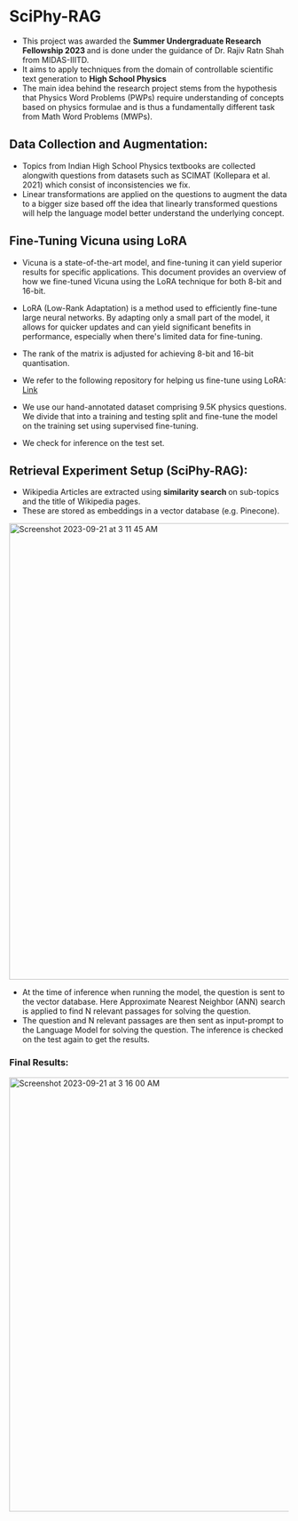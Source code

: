 # SciPhy-RAG

- This project was awarded the <b> Summer Undergraduate Research Fellowship 2023 </b> and is done under the guidance of Dr. Rajiv Ratn Shah from MIDAS-IIITD.
- It aims to apply techniques from the domain of controllable scientific text generation to <b> High School Physics </b>
- The main idea behind the research project stems from the hypothesis that Physics Word Problems (PWPs) require understanding of concepts based on physics formulae and is thus a fundamentally different task from Math Word Problems (MWPs).

## Data Collection and Augmentation:
- Topics from Indian High School Physics textbooks are collected alongwith questions from datasets such as SCIMAT (Kollepara et al. 2021) which consist of inconsistencies we fix.
- Linear transformations are applied on the questions to augment the data to a bigger size based off the idea that linearly transformed questions will help the language model better understand the underlying concept.

## Fine-Tuning Vicuna using LoRA
- Vicuna is a state-of-the-art model, and fine-tuning it can yield superior results for specific applications. This document provides an overview of how we fine-tuned Vicuna using the LoRA technique for both 8-bit and 16-bit.
- LoRA (Low-Rank Adaptation) is a method used to efficiently fine-tune large neural networks. By adapting only a small part of the model, it allows for quicker updates and can yield significant benefits in performance, especially when there's limited data for fine-tuning.
- The rank of the matrix is adjusted for achieving 8-bit and 16-bit quantisation.
- We refer to the following repository for helping us fine-tune using LoRA: [Link](https://github.com/jackaduma/Vicuna-LoRA-RLHF-PyTorch)

- We use our hand-annotated dataset comprising 9.5K physics questions. We divide that into a training and testing split and fine-tune the model on the training set using supervised fine-tuning.
- We check for inference on the test set.

## Retrieval Experiment Setup (SciPhy-RAG):
- Wikipedia Articles are extracted using <b> similarity search </b> on sub-topics and the title of Wikipedia pages.
- These are stored as embeddings in a vector database (e.g. Pinecone).
<img width="822" alt="Screenshot 2023-09-21 at 3 11 45 AM" src="https://github.com/arnav10goel/SciPhy-RAG/assets/97335445/86f4d63a-d9bd-41a3-8031-af5c123f5d7f">

- At the time of inference when running the model, the question is sent to the vector database. Here Approximate Nearest Neighbor (ANN) search is applied to find N relevant passages for solving the question.
- The question and N relevant passages are then sent as input-prompt to the Language Model for solving the question. The inference is checked on the test again to get the results.

### Final Results:
<img width="782" alt="Screenshot 2023-09-21 at 3 16 00 AM" src="https://github.com/arnav10goel/SciPhy-RAG/assets/97335445/f9ef8a96-d343-4bea-8435-2ecf0fb5be5d">


